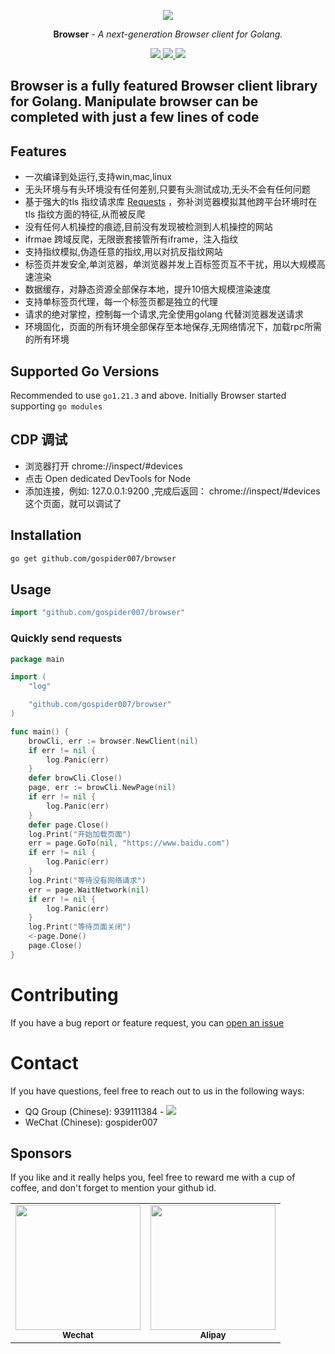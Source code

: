 <p align="center">
  <a href="https://github.com/gospider007/browser"><img src="https://go.dev/images/favicon-gopher.png"></a>
</p>
<p align="center"><strong>Browser</strong> <em>- A next-generation Browser client for Golang.</em></p>
<p align="center">
<a href="https://github.com/gospider007/browser">
    <img src="https://img.shields.io/github/last-commit/gospider007/browser">
</a>
<a href="https://github.com/gospider007/browser">
    <img src="https://img.shields.io/badge/build-passing-brightgreen">
</a>
<a href="https://github.com/gospider007/browser">
    <img src="https://img.shields.io/badge/language-golang-brightgreen">
</a>
</p>

Browser is a fully featured Browser client library for Golang. Manipulate browser can be completed with just a few lines of code
---
## Features
  * 一次编译到处运行,支持win,mac,linux
  * 无头环境与有头环境没有任何差别,只要有头测试成功,无头不会有任何问题
  * 基于强大的tls 指纹请求库 [Requests](https://github.com/gospider007/requests) ，弥补浏览器模拟其他跨平台环境时在tls 指纹方面的特征,从而被反爬
  * 没有任何人机操控的痕迹,目前没有发现被检测到人机操控的网站
  * ifrmae 跨域反爬，无限嵌套接管所有iframe，注入指纹
  * 支持指纹模拟,伪造任意的指纹,用以对抗反指纹网站
  * 标签页并发安全,单浏览器，单浏览器并发上百标签页互不干扰，用以大规模高速渲染
  * 数据缓存，对静态资源全部保存本地，提升10倍大规模渲染速度
  * 支持单标签页代理，每一个标签页都是独立的代理
  * 请求的绝对掌控，控制每一个请求,完全使用golang 代替浏览器发送请求
  * 环境固化，页面的所有环境全部保存至本地保存,无网络情况下，加载rpc所需的所有环境
## Supported Go Versions
Recommended to use `go1.21.3` and above.
Initially Browser started supporting `go modules`

## CDP 调试
  * 浏览器打开 chrome://inspect/#devices
  * 点击 Open dedicated DevTools for Node
  * 添加连接，例如: 127.0.0.1:9200 ,完成后返回： chrome://inspect/#devices 这个页面，就可以调试了
## Installation

```bash
go get github.com/gospider007/browser
```
## Usage
```go
import "github.com/gospider007/browser"
```
### Quickly send requests
```go
package main

import (
	"log"

	"github.com/gospider007/browser"
)

func main() {
	browCli, err := browser.NewClient(nil)
	if err != nil {
		log.Panic(err)
	}
	defer browCli.Close()
	page, err := browCli.NewPage(nil)
	if err != nil {
		log.Panic(err)
	}
	defer page.Close()
	log.Print("开始加载页面")
	err = page.GoTo(nil, "https://www.baidu.com")
	if err != nil {
		log.Panic(err)
	}
	log.Print("等待没有网络请求")
	err = page.WaitNetwork(nil)
	if err != nil {
		log.Panic(err)
	}
	log.Print("等待页面关闭")
	<-page.Done()
	page.Close()
}
```

# Contributing
If you have a bug report or feature request, you can [open an issue](../../issues/new)
# Contact
If you have questions, feel free to reach out to us in the following ways:
* QQ Group (Chinese): 939111384 - <a href="http://qm.qq.com/cgi-bin/qm/qr?_wv=1027&k=yI72QqgPExDqX6u_uEbzAE_XfMW6h_d3&jump_from=webapi"><img src="https://pub.idqqimg.com/wpa/images/group.png"></a>
* WeChat (Chinese): gospider007

## Sponsors
If you like and it really helps you, feel free to reward me with a cup of coffee, and don't forget to mention your github id.
<table>
    <tr>
        <td align="center">
            <img src="https://github.com/gospider007/tools/blob/master/play/wx.jpg?raw=true" height="200px" width="200px"   alt=""/>
            <br />
            <sub><b>Wechat</b></sub>
        </td>
        <td align="center">
            <img src="https://github.com/gospider007/tools/blob/master/play/qq.jpg?raw=true" height="200px" width="200px"   alt=""/>
            <br />
            <sub><b>Alipay</b></sub>
        </td>
    </tr>
</table>